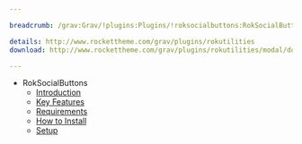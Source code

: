 ```yaml
---

breadcrumb: /grav:Grav/!plugins:Plugins/!roksocialbuttons:RokSocialButtons

details: http://www.rockettheme.com/grav/plugins/rokutilities
download: http://www.rockettheme.com/grav/plugins/rokutilities/modal/downloads

---
```


* RokSocialButtons
    * [Introduction]()
    * [Key Features](INDEX.md#key-features)
    * [Requirements](INDEX.md#requirements)
    * [How to Install](INDEX.md#how-to-install)
    * [Setup](setup.md)
